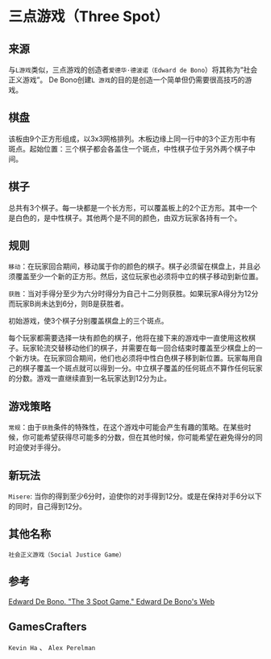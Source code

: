 # 三点游戏（Three Spot）

## 来源

与`L游戏`类似，三点游戏的创造者`爱德华·德波诺（Edward de Bono`）将其称为“社会正义游戏”。 De Bono创建`L 游戏`的目的是创造一个简单但仍需要很高技巧的游戏。

## 棋盘

该板由9个正方形组成，以3x3网格排列。木板边缘上同一行中的3个正方形中有斑点。起始位置：三个棋子都会各盖住一个斑点，中性棋子位于另外两个棋子中间。

## 棋子

总共有3个棋子。每一块都是一个长方形，可以覆盖板上的2个正方形。其中一个是白色的，是中性棋子。其他两个是不同的颜色，由双方玩家各持有一个。

## 规则

`移动`：在玩家回合期间，移动属于你的颜色的棋子。棋子必须留在棋盘上，并且必须覆盖至少一个新的正方形。然后，这位玩家也必须将中立的棋子移动到新位置。

`获胜`：当对手得分至少为六分时得分为自己十二分则获胜。如果玩家A得分为12分而玩家B尚未达到6分，则B是获胜者。

初始游戏，使3个棋子分别覆盖棋盘上的三个斑点。

每个玩家都需要选择一块有颜色的棋子，他将在接下来的游戏中一直使用这枚棋子。玩家轮流交替移动他们的棋子，并需要在每一回合结束时覆盖至少棋盘上的一个新方块。在玩家回合期间，他们也必须将中性白色棋子移到新位置。玩家每用自己的棋子覆盖一个斑点就可以得到一分。中立棋子覆盖的任何斑点不算作任何玩家的分数。游戏一直继续直到一名玩家达到12分为止。

## 游戏策略

`常规`：由于`获胜`条件的特殊性，在这个游戏中可能会产生有趣的策略。在某些时候，你可能希望获得尽可能多的分数，但在其他时候，你可能希望在避免得分的同时迫使对手得分。

## 新玩法

`Misere`: 当你的得到至少6分时，迫使你的对手得到12分。或是在保持对手6分以下的同时，自己得到12分。

## 其他名称

`社会正义游戏（Social Justice Game）`

## 参考

[Edward De Bono. "The 3 Spot Game." Edward De Bono's Web](http://www.edwdebono.com/debono/3spot.htm)

## GamesCrafters

`Kevin Ha` 、 `Alex Perelman`
